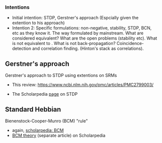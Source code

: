 ### Intentions
* Initial intention: STDP, Gerstner's approach (Espcially given the extention to his approach)
* Intention 2: Specific formulations:
non-negative, stability, STDP, BCN, etc as they know it. The way formulated by mainstream.
What are considered equivalent? What are the open problems (stability etc). What is not equivalent to . What is not back-propagation?
Coincidence-detection and correlation finding. (Hinton's stack as correlations).

## Gerstner's approach
Gerstner's approach to STDP using extentions on SRMs
* This review: https://www.ncbi.nlm.nih.gov/pmc/articles/PMC2799003/

* The Scholarpedia [page](http://www.scholarpedia.org/article/Spike-timing_dependent_plasticity) on STDP

## Standard Hebbian

Bienenstock-Cooper-Munro (BCM) "rule"
* again, [scholarpedia: BCM](http://www.scholarpedia.org/article/Spike-timing_dependent_plasticity#STDP_and_Bienenstock-Cooper-Munro_.28BCM.29_rule)
* [BCM theory](http://www.scholarpedia.org/article/BCM_theory) (separate article) on Scholarpedia

